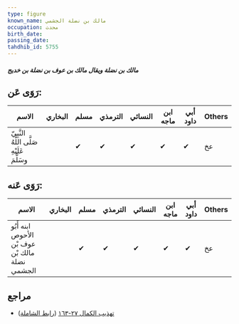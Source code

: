 ```yaml
---
type: figure
known_name: مالك بن نضلة الجشمي
occupation: محدث
birth_date:
passing_date:
tahdhib_id: 5755
---
```

##### مالك بن نضلة ويقال مالك بن عوف بن نضلة بن خديج

## رَوَى عَن:
| الاسم                                      | البخاري | مسلم | الترمذي | النسائي | ابن ماجه | أبي داود | Others |
| ------------------------------------------ | ------- | ---- | ------- | ------- | -------- | -------- | ------ |
| النَّبِيّ صَلَّى اللَّهُ عَلَيْهِ وسَلَّمَ |         | ✔    | ✔       | ✔       | ✔        | ✔        | عخ     |
## رَوَى عَنه:
| الاسم                                          | البخاري | مسلم | الترمذي | النسائي | ابن ماجه | أبي داود | Others |
| ---------------------------------------------- | ------- | ---- | ------- | ------- | -------- | -------- | ------ |
| ابنه أَبُو الأحوص عوف بْن مالك بْن نضلة الجشمي |         | ✔    | ✔       | ✔       | ✔        | ✔        | عخ     |
## مراجع
- [تهذيب الكمال ٢٧-١٦٣](obsidian://open?vault=Tahdhib-al-Kamal&file=Figures/٥٧٥٥-مالك%20بن%20نضلة%20ويقال%20مالك%20بن%20عوف%20بن%20نضلة%20بن%20خديج) ([رابط الشاملة](https://shamela.ws/book/3722/14552))